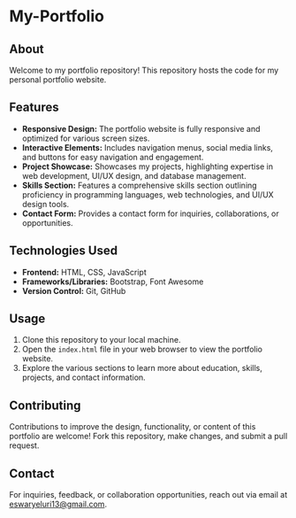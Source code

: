 # My-Portfolio

## About

Welcome to my portfolio repository! This repository hosts the code for my personal portfolio website.

## Features

- **Responsive Design:** The portfolio website is fully responsive and optimized for various screen sizes.
- **Interactive Elements:** Includes navigation menus, social media links, and buttons for easy navigation and engagement.
- **Project Showcase:** Showcases my projects, highlighting expertise in web development, UI/UX design, and database management.
- **Skills Section:** Features a comprehensive skills section outlining proficiency in programming languages, web technologies, and UI/UX design tools.
- **Contact Form:** Provides a contact form for inquiries, collaborations, or opportunities.

## Technologies Used

- **Frontend:** HTML, CSS, JavaScript
- **Frameworks/Libraries:** Bootstrap, Font Awesome
- **Version Control:** Git, GitHub

## Usage

1. Clone this repository to your local machine.
2. Open the `index.html` file in your web browser to view the portfolio website.
3. Explore the various sections to learn more about education, skills, projects, and contact information.

## Contributing

Contributions to improve the design, functionality, or content of this portfolio are welcome! Fork this repository, make changes, and submit a pull request.

## Contact

For inquiries, feedback, or collaboration opportunities, reach out via email at [eswaryeluri13@gmail.com](mailto:eswaryeluri13@gmail.com).

